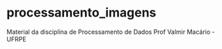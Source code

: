 # processamento_imagens

Material da disciplina de Processamento de Dados
Prof Valmir Macário - UFRPE
